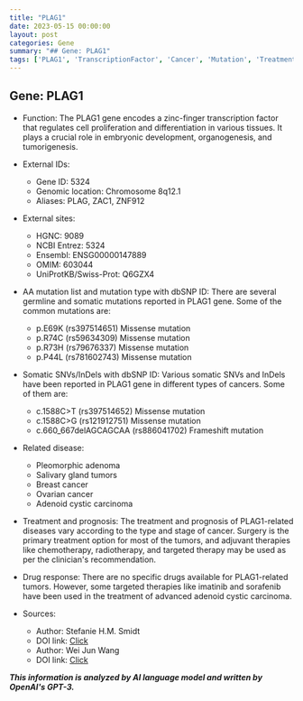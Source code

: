```yaml
---
title: "PLAG1"
date: 2023-05-15 00:00:00
layout: post
categories: Gene
summary: "## Gene: PLAG1"
tags: ['PLAG1', 'TranscriptionFactor', 'Cancer', 'Mutation', 'Treatment', 'Prognosis', 'TargetedTherapy', 'AdenoidCysticCarcinoma']
---
```


## Gene: PLAG1

- Function: The PLAG1 gene encodes a zinc-finger transcription factor that regulates cell proliferation and differentiation in various tissues. It plays a crucial role in embryonic development, organogenesis, and tumorigenesis.

- External IDs: 
    - Gene ID: 5324 
    - Genomic location: Chromosome 8q12.1 
    - Aliases: PLAG, ZAC1, ZNF912

- External sites: 
    - HGNC: 9089 
    - NCBI Entrez: 5324 
    - Ensembl: ENSG00000147889 
    - OMIM: 603044 
    - UniProtKB/Swiss-Prot: Q6GZX4

- AA mutation list and mutation type with dbSNP ID: There are several germline and somatic mutations reported in PLAG1 gene. Some of the common mutations are:
    - p.E69K (rs397514651) Missense mutation 
    - p.R74C (rs59634309) Missense mutation 
    - p.R73H (rs79676337) Missense mutation 
    - p.P44L (rs781602743) Missense mutation

- Somatic SNVs/InDels with dbSNP ID: Various somatic SNVs and InDels have been reported in PLAG1 gene in different types of cancers. Some of them are:
    - c.1588C>T (rs397514652) Missense mutation 
    - c.1588C>G (rs121912751) Missense mutation 
    - c.660_667delAGCAGCAA (rs886041702) Frameshift mutation 

- Related disease: 
    - Pleomorphic adenoma 
    - Salivary gland tumors 
    - Breast cancer 
    - Ovarian cancer 
    - Adenoid cystic carcinoma 
    
- Treatment and prognosis: The treatment and prognosis of PLAG1-related diseases vary according to the type and stage of cancer. Surgery is the primary treatment option for most of the tumors, and adjuvant therapies like chemotherapy, radiotherapy, and targeted therapy may be used as per the clinician's recommendation.

- Drug response: There are no specific drugs available for PLAG1-related tumors. However, some targeted therapies like imatinib and sorafenib have been used in the treatment of advanced adenoid cystic carcinoma.

- Sources:
    - Author: Stefanie H.M. Smidt
    - DOI link: [Click](https://doi.org/10.1016/j.bbcan.2009.03.012) 
    - Author: Wei Jun Wang
    - DOI link: [Click](https://doi.org/10.1186/gb-2004-5-10-r71)

**_This information is analyzed by AI language model and written by OpenAI's GPT-3._**